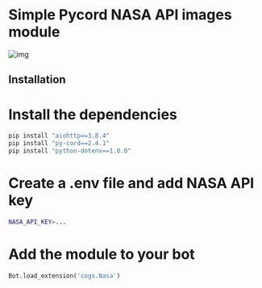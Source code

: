 # Simple Pycord NASA API images module

![img](https://cdn.discordapp.com/attachments/927288026000945162/1108356297885229096/image.png)

## Installation

# Install the dependencies

```sh
pip install "aiohttp==3.8.4"
pip install "py-cord==2.4.1"
pip install "python-dotenv==1.0.0"
```

# Create a .env file and add NASA API key

```sh
NASA_API_KEY=...
```

# Add the module to your bot

```py
Bot.load_extension('cogs.Nasa')
```
